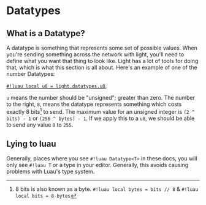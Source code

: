 # Datatypes

## What is a Datatype?

A datatype is something that represents some set of possible values. When you're sending something across the network
with light, you'll need to define what you want that thing to look like. Light has a lot of tools for doing that, which
is what this section is all about. Here's an example of one of the number Datatypes:

[`#!luau local u8 = light.datatypes.u8`](./numbers/uints.md),

`u` means the number should be "unsigned"; greater than zero. The number to the right, `8`, means the datatype
represents something which costs exactly 8 bits[^1] to send. The maximum value for an unsigned integer is `(2 ^ bits) - 1` or
`(256 ^ bytes) - 1`. If we apply this to a `u8`, we should be able to send any value `0` to `255`.

## Lying to luau

Generally, places where you see `#!luau Datatype<T>` in these docs, you will only see `#!luau T` or a type in your
editor. Generally, this avoids causing problems with Luau's type system.

[^1]:

    8 bits is also known as a byte. `#!luau local bytes = bits // 8` & `#!luau local bits = 8·bytes`
